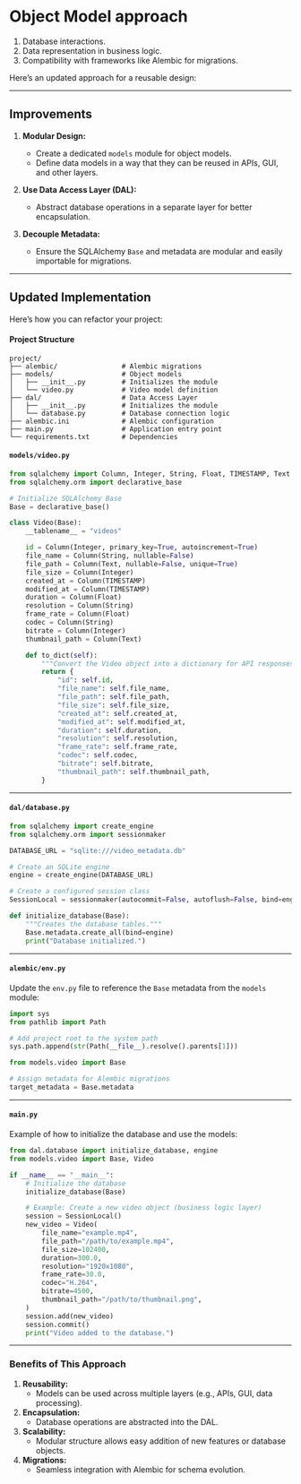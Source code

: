 # Object Model approach

1. Database interactions.
2. Data representation in business logic.
3. Compatibility with frameworks like Alembic for migrations.

Here’s an updated approach for a reusable design:

---

## **Improvements**

1. **Modular Design:**
   - Create a dedicated `models` module for object models.
   - Define data models in a way that they can be reused in APIs, GUI, and other layers.

2. **Use Data Access Layer (DAL):**
   - Abstract database operations in a separate layer for better encapsulation.

3. **Decouple Metadata:**
   - Ensure the SQLAlchemy `Base` and metadata are modular and easily importable for migrations.

---

## **Updated Implementation**

Here’s how you can refactor your project:

#### **Project Structure**

```plaintext
project/
├── alembic/                # Alembic migrations
├── models/                 # Object models
│   ├── __init__.py         # Initializes the module
│   └── video.py            # Video model definition
├── dal/                    # Data Access Layer
│   ├── __init__.py         # Initializes the module
│   └── database.py         # Database connection logic
├── alembic.ini             # Alembic configuration
├── main.py                 # Application entry point
└── requirements.txt        # Dependencies
```

#### **`models/video.py`**

```python
from sqlalchemy import Column, Integer, String, Float, TIMESTAMP, Text
from sqlalchemy.orm import declarative_base

# Initialize SQLAlchemy Base
Base = declarative_base()

class Video(Base):
    __tablename__ = "videos"

    id = Column(Integer, primary_key=True, autoincrement=True)
    file_name = Column(String, nullable=False)
    file_path = Column(Text, nullable=False, unique=True)
    file_size = Column(Integer)
    created_at = Column(TIMESTAMP)
    modified_at = Column(TIMESTAMP)
    duration = Column(Float)
    resolution = Column(String)
    frame_rate = Column(Float)
    codec = Column(String)
    bitrate = Column(Integer)
    thumbnail_path = Column(Text)

    def to_dict(self):
        """Convert the Video object into a dictionary for API responses or UI."""
        return {
            "id": self.id,
            "file_name": self.file_name,
            "file_path": self.file_path,
            "file_size": self.file_size,
            "created_at": self.created_at,
            "modified_at": self.modified_at,
            "duration": self.duration,
            "resolution": self.resolution,
            "frame_rate": self.frame_rate,
            "codec": self.codec,
            "bitrate": self.bitrate,
            "thumbnail_path": self.thumbnail_path,
        }
```

---

#### **`dal/database.py`**

```python
from sqlalchemy import create_engine
from sqlalchemy.orm import sessionmaker

DATABASE_URL = "sqlite:///video_metadata.db"

# Create an SQLite engine
engine = create_engine(DATABASE_URL)

# Create a configured session class
SessionLocal = sessionmaker(autocommit=False, autoflush=False, bind=engine)

def initialize_database(Base):
    """Creates the database tables."""
    Base.metadata.create_all(bind=engine)
    print("Database initialized.")
```

---

#### **`alembic/env.py`**

Update the `env.py` file to reference the `Base` metadata from the `models` module:

```python
import sys
from pathlib import Path

# Add project root to the system path
sys.path.append(str(Path(__file__).resolve().parents[1]))

from models.video import Base

# Assign metadata for Alembic migrations
target_metadata = Base.metadata
```

---

#### **`main.py`**

Example of how to initialize the database and use the models:

```python
from dal.database import initialize_database, engine
from models.video import Base, Video

if __name__ == "__main__":
    # Initialize the database
    initialize_database(Base)

    # Example: Create a new video object (business logic layer)
    session = SessionLocal()
    new_video = Video(
        file_name="example.mp4",
        file_path="/path/to/example.mp4",
        file_size=102400,
        duration=300.0,
        resolution="1920x1080",
        frame_rate=30.0,
        codec="H.264",
        bitrate=4500,
        thumbnail_path="/path/to/thumbnail.png",
    )
    session.add(new_video)
    session.commit()
    print("Video added to the database.")
```

---

### **Benefits of This Approach**

1. **Reusability:**
   - Models can be used across multiple layers (e.g., APIs, GUI, data processing).
2. **Encapsulation:**
   - Database operations are abstracted into the DAL.
3. **Scalability:**
   - Modular structure allows easy addition of new features or database objects.
4. **Migrations:**
   - Seamless integration with Alembic for schema evolution.
